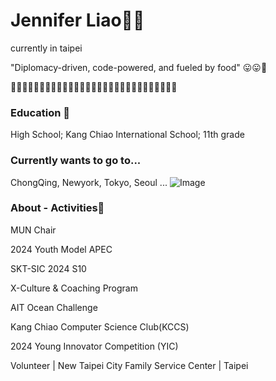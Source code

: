 # Jennifer Liao🦩🥞
currently in taipei

"Diplomacy-driven, code-powered, and fueled by food" 😛😛🥑

🍟🧀🍔🥚🍕🥟🍣🧈🥞🍱🍳🥦🍠🍡🥮🍯🍩🍿🍫🍮🧊🥩🥓🍗🍑🍒🍓🍉🍋
### Education 🫧
High School; Kang Chiao International School; 11th grade

### Currently wants to go to...
ChongQing, Newyork, Tokyo, Seoul ...
![Image](https://github.com/user-attachments/assets/00d6d1c8-ed05-4e06-b308-a1f67bb89237)
### About - Activities🌺

MUN Chair

2024 Youth Model APEC

SKT-SIC 2024 S10

X-Culture & Coaching Program

AIT Ocean Challenge

Kang Chiao Computer Science Club(KCCS)

2024 Young Innovator Competition (YIC) 

Volunteer | New Taipei City Family Service Center | Taipei
